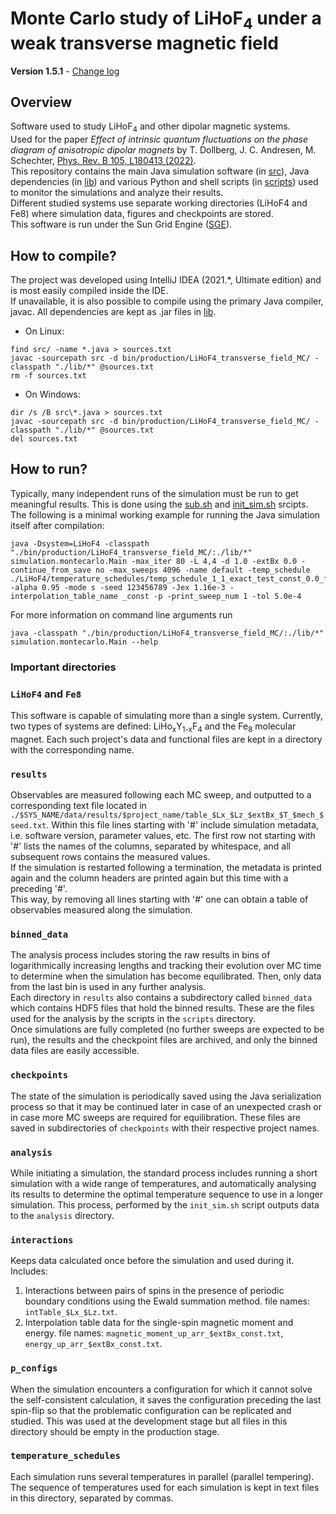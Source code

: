 # Monte Carlo study of LiHoF<sub>4</sub> under a weak transverse magnetic field 

**Version 1.5.1** - [Change log](changelog.md)

## Overview
Software used to study LiHoF<sub>4</sub> and other dipolar magnetic systems.\
Used for the paper *Effect of intrinsic quantum fluctuations on the phase diagram of anisotropic dipolar magnets* by T. Dollberg, J. C. Andresen, M. Schechter, [Phys. Rev. B 105, L180413 (2022)](https://link.aps.org/doi/10.1103/PhysRevB.105.L180413).\
This repository contains the main Java simulation software (in [src](./src)), Java dependencies (in [lib](./lib)) and various Python and shell scripts (in [scripts](./scripts)) used to monitor the simulations and analyze their results.\
Different studied systems use separate working directories (LiHoF4 and Fe8) where simulation data, figures and checkpoints are stored.\
This software is run under the Sun Grid Engine ([SGE](http://gridscheduler.sourceforge.net/htmlman/manuals.html)).

## How to compile?
The project was developed using IntelliJ IDEA (2021.*, Ultimate edition) and is most easily compiled inside the IDE.\
If unavailable, it is also possible to compile using the primary Java compiler, javac. All dependencies are kept as .jar files in [lib](./lib).
* On Linux:
```
find src/ -name *.java > sources.txt  
javac -sourcepath src -d bin/production/LiHoF4_transverse_field_MC/ -classpath "./lib/*" @sources.txt
rm -f sources.txt
```  
* On Windows:
```
dir /s /B src\*.java > sources.txt
javac -sourcepath src -d bin/production/LiHoF4_transverse_field_MC/ -classpath "./lib/*" @sources.txt
del sources.txt
```

## How to run?
Typically, many independent runs of the simulation must be run to get meaningful results. This is done using the [sub.sh](./scripts/sub.sh) and [init_sim.sh](./scripts/init_sim.sh) srcipts.
The following is a minimal working example for running the Java simulation itself after compilation:
```
java -Dsystem=LiHoF4 -classpath "./bin/production/LiHoF4_transverse_field_MC/:./lib/*" simulation.montecarlo.Main -max_iter 80 -L 4,4 -d 1.0 -extBx 0.0 -continue_from_save no -max_sweeps 4096 -name default -temp_schedule ./LiHoF4/temperature_schedules/temp_schedule_1_1_exact_test_const_0.0_false.txt -alpha 0.95 -mode s -seed 123456789 -Jex 1.16e-3 -interpolation_table_name _const -p -print_sweep_num 1 -tol 5.0e-4
```
For more information on command line arguments run
```
java -classpath "./bin/production/LiHoF4_transverse_field_MC/:./lib/*" simulation.montecarlo.Main --help
```

### Important directories

### `LiHoF4` and `Fe8`
This software is capable of simulating more than a single system.
Currently, two types of systems are defined: LiHo<sub>x</sub>Y<sub>1-x</sub>F<sub>4</sub>
and the Fe<sub>8</sub> molecular magnet. Each such project's data and functional files 
are kept in a directory with the corresponding name. 

### `results`
Observables are measured following each MC sweep, and outputted to a corresponding 
text file located in `./$SYS_NAME/data/results/$project_name/table_$Lx_$Lz_$extBx_$T_$mech_$seed.txt`.
Within this file lines starting with '#' include simulation metadata, i.e. software version, 
parameter values, etc.
The first row not starting with '#' lists the names of the columns, separated by whitespace, 
and all subsequent rows contains the measured values.  
If the simulation is restarted following a termination, the metadata is printed again 
and the column headers are printed again but this time with a preceding '#'.  
This way, by removing all lines starting with '#' one can obtain a table of observables
measured along the simulation.

### `binned_data`
The analysis process includes storing the raw results in bins of logarithmically increasing
lengths and tracking their evolution over MC time to determine when the simulation has become
equilibrated. Then, only data from the last bin is used in any further analysis.  
Each directory in `results` also contains a subdirectory called `binned_data` which 
contains HDF5 files that hold the binned results. These are the files used for the analysis
by the scripts in the `scripts` directory.  
Once simulations are fully completed (no further sweeps are expected to be run), the results
and the checkpoint files are archived, and only the binned data files are easily accessible.

### `checkpoints`
The state of the simulation is periodically saved using the Java serialization process
so that it may be continued later in case of an unexpected crash or in case more MC sweeps
are required for equilibration.
These files are saved in subdirectories of `checkpoints` with their respective project names.

### `analysis`
While initiating a simulation, the standard process includes running a short simulation
with a wide range of temperatures, and automatically analysing its results to determine
the optimal temperature sequence to use in a longer simulation. This process, performed
by the `init_sim.sh` script outputs data to the `analysis` directory.

### `interactions`
Keeps data calculated once before the simulation and used during it. Includes: 
1. Interactions between pairs of spins in the presence of periodic boundary conditions using the Ewald summation
   method. file names: `intTable_$Lx_$Lz.txt`.
2. Interpolation table data for the single-spin magnetic moment and energy.
   file names: `magnetic_moment_up_arr_$extBx_const.txt`, `energy_up_arr_$extBx_const.txt`.

### `p_configs`
When the simulation encounters a configuration for which it cannot solve the 
self-consistent calculation, it saves the configuration preceding the last spin-flip so that
the problematic configuration can be replicated and studied.
This was used at the development stage but all files in this directory should be empty
in the production stage.

### `temperature_schedules`
Each simulation runs several temperatures in parallel (parallel tempering). The sequence of
temperatures used for each simulation is kept in text files in this directory,
separated by commas.

